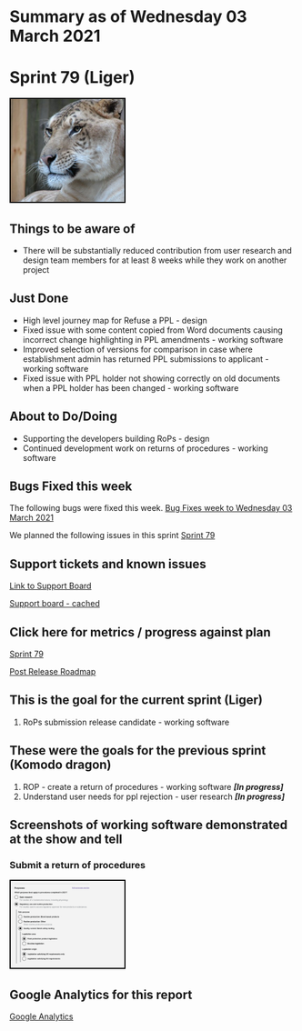 # Summary as of Wednesday 03 March 2021 

# Sprint 79 (Liger)

<img src="graphs/liger.jpg" alt="HTML5 Icon" width="200" style="border:2px solid black">
<br>

## Things to be aware of
* There will be substantially reduced contribution from user research and design team members for at least 8 weeks while they work on another project

## Just Done
* High level journey map for Refuse a PPL - design
* Fixed issue with some content copied from Word documents causing incorrect change highlighting in PPL amendments - working software
* Improved selection of versions for comparison in case where establishment admin has returned PPL submissions to applicant - working software
* Fixed issue with PPL holder not showing correctly on old documents when a PPL holder has been changed - working software

## About to Do/Doing
* Supporting the developers building RoPs - design
* Continued development work on returns of procedures - working software

## Bugs Fixed this week
The following bugs were fixed this week.
[Bug Fixes week to Wednesday 03 March 2021](graphs/bugs03032021.png)

We planned the following issues in this sprint 
[Sprint 79](graphs/sprint03032021.png)

## Support tickets and known issues
[Link to Support Board](https://collaboration.homeoffice.gov.uk/jira/secure/RapidBoard.jspa?rapidView=1717&selectedIssue=ASSB-253)

[Support board - cached](graphs/supportBoard03032021.png)

## Click here for metrics / progress against plan
[Sprint 79](graphs/progress03032021.png)

[Post Release Roadmap](graphs/roadmap03032021.png)


## This is the goal for the current sprint (Liger)
1. RoPs submission release candidate - working software

## These were the goals for the previous sprint (Komodo dragon)
1. ROP - create a return of procedures - working software  ***[In progress]***
2. Understand user needs for ppl rejection - user research ***[In progress]***


## Screenshots of working software demonstrated at the show and tell
### Submit a return of procedures
<a href="graphs/proto1_03032021.png"><img src="graphs/proto1_03032021.png" alt="HTML5 Icon" width="200" style="border:2px solid black"></a>
<br>

## Google Analytics for this report
[Google Analytics](graphs/GA03032021.png)

